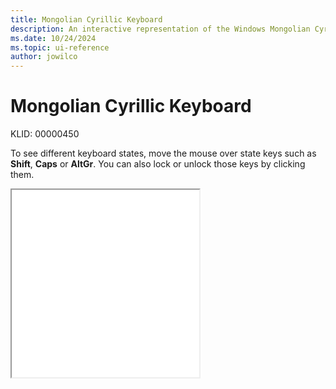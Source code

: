 ```yaml
---
title: Mongolian Cyrillic Keyboard
description: An interactive representation of the Windows Mongolian Cyrillic keyboard. To see different keyboard states, click or move the mouse over the state keys.
ms.date: 10/24/2024
ms.topic: ui-reference
author: jowilco
---
```


# Mongolian Cyrillic Keyboard

KLID: 00000450

To see different keyboard states, move the mouse over state keys such as **Shift**, **Caps** or **AltGr**. You can also lock or unlock those keys by clicking them.

<iframe src="kbdmon.html" height="300"></iframe>
